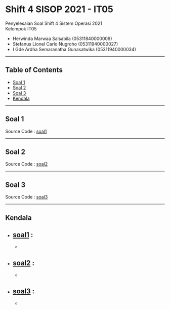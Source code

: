 # Shift 4 SISOP 2021 - IT05
Penyelesaian Soal Shift 4 Sistem Operasi 2021\
Kelompok IT05
  * Herwinda Marwaa Salsabila (05311840000009)
  * Stefanus Lionel Carlo Nugroho (05311940000027)
  * I Gde Ardha Semaranatha Gunasatwika (05311940000034)

---

## Table of Contents

* [Soal 1](#soal-1)
* [Soal 2](#soal-2)
* [Soal 3](#soal-3)
* [Kendala](#kendala)

---
## Soal 1
Source Code : [soal1]()

---
## Soal 2
Source Code : [soal2]()

---
## Soal 3
Source Code : [soal3]()

---
## Kendala

- [soal1](#soal-1) : 
  -
  -
- [soal2](#soal-2) : 
  -
  -
- [soal3](#soal-3) : 
  -
  -
